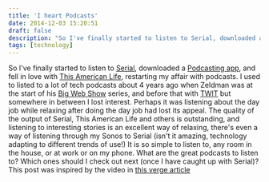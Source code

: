 ```yaml
---
title: 'I heart Podcasts'
date: 2014-12-03 15:20:51
draft: false
description: "So I've finally started to listen to Serial, downloaded a Podcasting app, and fell in love with This American Life, restarting my affair with podcasts."
tags: [technology]
---
```


So I've finally started to listen to [Serial](http://serialpodcast.org/), downloaded a [Podcasting app](https://play.google.com/store/apps/details?id=au.com.shiftyjelly.pocketcasts), and fell in love with [This American Life](http://www.thisamericanlife.org), restarting my affair with podcasts. I used to listed to a lot of tech podcasts about 4 years ago when Zeldman was at the start of his [Big Web Show](http://5by5.tv/bigwebshow/1) series, and before that with [TWIT](http://twit.tv/show/this-week-in-tech) but somewhere in between I lost interest. Perhaps it was listening about the day job while relaxing after doing the day job had lost its appeal. The quality of the output of Serial, This American Life and others is outstanding, and listening to interesting stories is an excellent way of relaxing, there's even a way of listening through my Sonos to Serial (isn't it amazing, technology adapting to different trends of use!) It is so simple to listen to, any room in the house, or at work or on my phone. What are the great podcasts to listen to? Which ones should I check out next (once I have caught up with Serial)? This post was inspired by the video in [this verge article](http://www.theverge.com/2014/11/28/7302227/the-future-is-podcasts)
